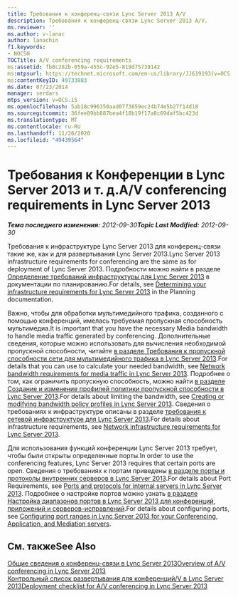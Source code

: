 ```yaml
---
title: Требования к конференц-связи Lync Server 2013 A/V
description: Требования к конференц-связи Lync Server 2013 A/V.
ms.reviewer: ''
ms.author: v-lanac
author: lanachin
f1.keywords:
- NOCSH
TOCTitle: A/V conferencing requirements
ms:assetid: fb8c282b-059a-455c-92e5-819d75739142
ms:mtpsurl: https://technet.microsoft.com/en-us/library/JJ619193(v=OCS.15)
ms:contentKeyID: 49733883
ms.date: 07/23/2014
manager: serdars
mtps_version: v=OCS.15
ms.openlocfilehash: 5ab18c996350aad0773659ec24b74e5b27f14d18
ms.sourcegitcommit: 36fee89bb887bea4f18b19f17a8c69daf5bc423d
ms.translationtype: MT
ms.contentlocale: ru-RU
ms.lasthandoff: 11/26/2020
ms.locfileid: "49439564"
---
```

# <a name="av-conferencing-requirements-in-lync-server-2013"></a><span data-ttu-id="6aaf5-103">Требования к Конференции в Lync Server 2013 и т. д.</span><span class="sxs-lookup"><span data-stu-id="6aaf5-103">A/V conferencing requirements in Lync Server 2013</span></span>

<div data-xmlns="http://www.w3.org/1999/xhtml">

<div class="topic" data-xmlns="http://www.w3.org/1999/xhtml" data-msxsl="urn:schemas-microsoft-com:xslt" data-cs="https://msdn.microsoft.com/">

<div data-asp="https://msdn2.microsoft.com/asp">



</div>

<div id="mainSection">

<div id="mainBody"><span data-ttu-id="6aaf5-104">

<span> </span></span><span class="sxs-lookup"><span data-stu-id="6aaf5-104">

<span> </span></span></span>

<span data-ttu-id="6aaf5-105">_**Тема последнего изменения:** 2012-09-30_</span><span class="sxs-lookup"><span data-stu-id="6aaf5-105">_**Topic Last Modified:** 2012-09-30_</span></span>

<span data-ttu-id="6aaf5-106">Требования к инфраструктуре Lync Server 2013 для конференц-связи такие же, как и для развертывания Lync Server 2013.</span><span class="sxs-lookup"><span data-stu-id="6aaf5-106">Lync Server 2013 infrastructure requirements for conferencing are the same as for deployment of Lync Server 2013.</span></span> <span data-ttu-id="6aaf5-107">Подробности можно найти в разделе [Определение требований инфраструктуры для Lync Server 2013](lync-server-2013-determining-your-infrastructure-requirements.md) в документации по планированию.</span><span class="sxs-lookup"><span data-stu-id="6aaf5-107">For details, see [Determining your infrastructure requirements for Lync Server 2013](lync-server-2013-determining-your-infrastructure-requirements.md) in the Planning documentation.</span></span>

<span data-ttu-id="6aaf5-108">Важно, чтобы для обработки мультимедийного трафика, созданного с помощью конференций, имелась требуемая пропускная способность мультимедиа.</span><span class="sxs-lookup"><span data-stu-id="6aaf5-108">It is important that you have the necessary Media bandwidth to handle media traffic generated by conferencing.</span></span> <span data-ttu-id="6aaf5-109">Дополнительные сведения, которые можно использовать для вычисления необходимой пропускной способности, читайте [в разделе Требования к пропускной способности сети для мультимедийного трафика в Lync Server 2013](lync-server-2013-network-bandwidth-requirements-for-media-traffic.md).</span><span class="sxs-lookup"><span data-stu-id="6aaf5-109">For details that you can use to calculate your needed bandwidth, see [Network bandwidth requirements for media traffic in Lync Server 2013](lync-server-2013-network-bandwidth-requirements-for-media-traffic.md).</span></span> <span data-ttu-id="6aaf5-110">Подробнее о том, как ограничить пропускную способность, можно найти [в разделе Создание и изменение профилей политики пропускной способности в Lync Server 2013](lync-server-2013-creating-or-modifying-bandwidth-policy-profiles.md).</span><span class="sxs-lookup"><span data-stu-id="6aaf5-110">For details about limiting the bandwidth, see [Creating or modifying bandwidth policy profiles in Lync Server 2013](lync-server-2013-creating-or-modifying-bandwidth-policy-profiles.md).</span></span> <span data-ttu-id="6aaf5-111">Сведения о требованиях к инфраструктуре описаны в разделе [требования к сетевой инфраструктуре для Lync Server 2013](lync-server-2013-network-infrastructure-requirements.md).</span><span class="sxs-lookup"><span data-stu-id="6aaf5-111">For details about infrastructure requirements, see [Network infrastructure requirements for Lync Server 2013](lync-server-2013-network-infrastructure-requirements.md).</span></span>

<span data-ttu-id="6aaf5-112">Для использования функций конференции Lync Server 2013 требует, чтобы были открыты определенные порты.</span><span class="sxs-lookup"><span data-stu-id="6aaf5-112">In order to use the conferencing features, Lync Server 2013 requires that certain ports are open.</span></span> <span data-ttu-id="6aaf5-113">Сведения о требованиях к портам приведены [в разделе порты и протоколы внутренних серверов в Lync Server 2013](lync-server-2013-ports-and-protocols-for-internal-servers.md).</span><span class="sxs-lookup"><span data-stu-id="6aaf5-113">For details about Port Requirements, see [Ports and protocols for internal servers in Lync Server 2013](lync-server-2013-ports-and-protocols-for-internal-servers.md).</span></span> <span data-ttu-id="6aaf5-114">Подробнее о настройке портов можно узнать [в разделе Настройка диапазонов портов в Lync Server 2013 для конференций, приложений и серверов-исправлений](lync-server-2013-configuring-port-ranges-for-your-conferencing-application-and-mediation-servers.md).</span><span class="sxs-lookup"><span data-stu-id="6aaf5-114">For details about configuring ports, see [Configuring port ranges in Lync Server 2013 for your Conferencing, Application, and Mediation servers](lync-server-2013-configuring-port-ranges-for-your-conferencing-application-and-mediation-servers.md).</span></span>

<div>

## <a name="see-also"></a><span data-ttu-id="6aaf5-115">См. также</span><span class="sxs-lookup"><span data-stu-id="6aaf5-115">See Also</span></span>


[<span data-ttu-id="6aaf5-116">Общие сведения о конференц-связи в Lync Server 2013</span><span class="sxs-lookup"><span data-stu-id="6aaf5-116">Overview of A/V conferencing in Lync Server 2013</span></span>](lync-server-2013-a-v-conferencing-overview.md)  
[<span data-ttu-id="6aaf5-117">Контрольный список развертывания для конференций/V в Lync Server 2013</span><span class="sxs-lookup"><span data-stu-id="6aaf5-117">Deployment checklist for A/V conferencing in Lync Server 2013</span></span>](lync-server-2013-deployment-checklist-for-a-v-conferencing.md)  
  

<span data-ttu-id="6aaf5-118"></div>

</div>

<span> </span>

</div>

</div>

</span><span class="sxs-lookup"><span data-stu-id="6aaf5-118"></div>

</div>

<span> </span>

</div>

</div>

</span></span></div>

